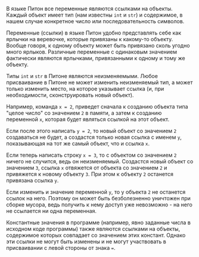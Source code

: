 В языке Питон все переменные являются ссылками на объекты. Каждый объект имеет тип (нам известны `int` и `str`) и содержимое, в нашем случае конкретное число или последовательность символов.

Переменные (ссылки) в языке Питон удобно представлять себе как ярлычки на веревочке, которые привязаны к какому-то объекту. Вообще говоря, к одному объекту может быть привязано сколь угодно много ярлыков. Различные переменные с одинаковым значением фактически являются ярлычками, привязанными к одному и тому же объекту.

Типы `int` и `str` в Питоне являются неизменяемыми. Любое присваивание в Питоне не может изменить неизменяемый тип, а может только изменить место, на которое указывает ссылка (и, при необходимости, сконструировать новый объект).

Например, команда `x = 2`, приведет сначала к созданию объекта типа "целое число" со значением `2` в памяти, а затем к созданию переменной `x`, которая будет являться ссылкой на этот объект.

Если после этого написать `y = 2`, то новый объект со значением `2` создаваться не будет, а создастся только новая ссылка с именем `y`, показывающая на тот же самый объект, что и ссылка `x`.

Если теперь написать строку `x = 3`, то с объектом со значением `2` ничего не случится, ведь он неизменяемый. Создастся новый объект со значением `3`, ссылка `x` отвяжется от объекта со значением `2` и привяжется к новому объекту `3`. При этом к объекту `2` останется привязана ссылка `y`.

Если изменить и значение переменной `y`, то у объекта `2` не останется ссылок на него. Поэтому он может быть безболезненно уничтожен при сборке мусора, ведь получить к нему доступ уже невозможно - на него не ссылается ни одна переменная.

Константные значения в программе (например, явно заданные числа в исходном коде программы) также являются ссылками на объекты, содержимое которых совпадает со значением этих констант. Однако эти ссылки не могут быть изменены и не могут участвовать в присваивании с левой стороны от знака `=`.

